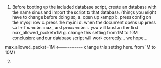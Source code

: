 

1. Before booting up the included database script, create an database with the name sinus and import the script to that database.
(things you might have to change before doing so, 
a. open up xampp
b. press config on the mysql row
c. press the my.ini 
d. when the document opens up press ctrl + f
e. enter max_ and press enter
f. you will land on the first max_allowed_packet=1M
g. change this setting from 1M to 10M
conclusion: and our database script will work correctly... we hope...

max_allowed_packet=1M  <----------- change this setting here. from 1M to 10M)

2.